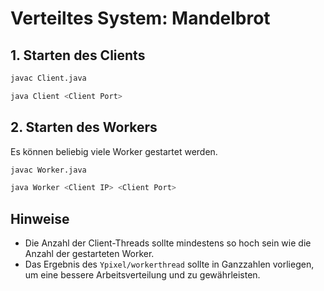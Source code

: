 # Verteiltes System: Mandelbrot

## 1. Starten des Clients

```bash
javac Client.java
```

```bash
java Client <Client Port>
```

## 2. Starten des Workers

Es können beliebig viele Worker gestartet werden.

```bash
javac Worker.java
```

```bash
java Worker <Client IP> <Client Port>
```

## Hinweise
- Die Anzahl der Client-Threads sollte mindestens so hoch sein wie die Anzahl der gestarteten Worker.
- Das Ergebnis des `Ypixel/workerthread` sollte in Ganzzahlen vorliegen, um eine bessere Arbeitsverteilung und zu gewährleisten.